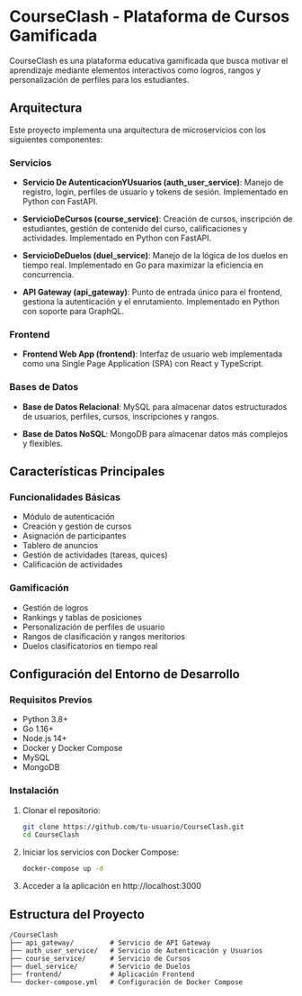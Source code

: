 # CourseClash - Plataforma de Cursos Gamificada

CourseClash es una plataforma educativa gamificada que busca motivar el aprendizaje mediante elementos interactivos como logros, rangos y personalización de perfiles para los estudiantes.

## Arquitectura

Este proyecto implementa una arquitectura de microservicios con los siguientes componentes:

### Servicios

- **Servicio De AutenticacionYUsuarios (auth_user_service)**: Manejo de registro, login, perfiles de usuario y tokens de sesión. Implementado en Python con FastAPI.

- **ServicioDeCursos (course_service)**: Creación de cursos, inscripción de estudiantes, gestión de contenido del curso, calificaciones y actividades. Implementado en Python con FastAPI.

- **ServicioDeDuelos (duel_service)**: Manejo de la lógica de los duelos en tiempo real. Implementado en Go para maximizar la eficiencia en concurrencia.

- **API Gateway (api_gateway)**: Punto de entrada único para el frontend, gestiona la autenticación y el enrutamiento. Implementado en Python con soporte para GraphQL.

### Frontend

- **Frontend Web App (frontend)**: Interfaz de usuario web implementada como una Single Page Application (SPA) con React y TypeScript.

### Bases de Datos

- **Base de Datos Relacional**: MySQL para almacenar datos estructurados de usuarios, perfiles, cursos, inscripciones y rangos.

- **Base de Datos NoSQL**: MongoDB para almacenar datos más complejos y flexibles.

## Características Principales

### Funcionalidades Básicas

- Módulo de autenticación
- Creación y gestión de cursos
- Asignación de participantes
- Tablero de anuncios
- Gestión de actividades (tareas, quices)
- Calificación de actividades

### Gamificación

- Gestión de logros
- Rankings y tablas de posiciones
- Personalización de perfiles de usuario
- Rangos de clasificación y rangos meritorios
- Duelos clasificatorios en tiempo real

## Configuración del Entorno de Desarrollo

### Requisitos Previos

- Python 3.8+
- Go 1.16+
- Node.js 14+
- Docker y Docker Compose
- MySQL
- MongoDB

### Instalación

1. Clonar el repositorio:

   ```bash
   git clone https://github.com/tu-usuario/CourseClash.git
   cd CourseClash
   ```

2. Iniciar los servicios con Docker Compose:

   ```bash
   docker-compose up -d
   ```

3. Acceder a la aplicación en http://localhost:3000

## Estructura del Proyecto

```
/CourseClash
├── api_gateway/         # Servicio de API Gateway
├── auth_user_service/   # Servicio de Autenticación y Usuarios
├── course_service/      # Servicio de Cursos
├── duel_service/        # Servicio de Duelos
├── frontend/            # Aplicación Frontend
└── docker-compose.yml   # Configuración de Docker Compose
```
